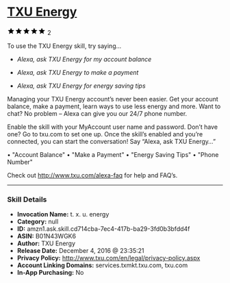 # [TXU Energy](http://alexa.amazon.com/#skills/amzn1.ask.skill.cd714cba-7ec4-417b-ba29-3fd0b3bfdd4f)
![5 stars](../../images/ic_star_black_18dp_1x.png)![5 stars](../../images/ic_star_black_18dp_1x.png)![5 stars](../../images/ic_star_black_18dp_1x.png)![5 stars](../../images/ic_star_black_18dp_1x.png)![5 stars](../../images/ic_star_black_18dp_1x.png) 2

To use the TXU Energy skill, try saying...

* *Alexa, ask TXU Energy for my account balance*

* *Alexa, ask TXU Energy to make a payment*

* *Alexa, ask TXU Energy for energy saving tips*

Managing your TXU Energy account’s never been easier. Get your account balance, make a payment, learn ways to use less energy and more. 
Want to chat? No problem – Alexa can give you our 24/7 phone number.

Enable the skill with your MyAccount user name and password. Don’t have one? Go to txu.com to set one up.
Once the skill’s enabled and you’re connected, you can start the conversation! Say “Alexa, ask TXU Energy…”

•	"Account Balance"
•	"Make a Payment"
•	"Energy Saving Tips"
•	"Phone Number"

Check out http://www.txu.com/alexa-faq for help and FAQ’s.

***

### Skill Details

* **Invocation Name:** t. x. u. energy
* **Category:** null
* **ID:** amzn1.ask.skill.cd714cba-7ec4-417b-ba29-3fd0b3bfdd4f
* **ASIN:** B01N43WGK6
* **Author:** TXU Energy
* **Release Date:** December 4, 2016 @ 23:35:21
* **Privacy Policy:** http://www.txu.com/en/legal/privacy-policy.aspx
* **Account Linking Domains:** services.txmkt.txu.com, txu.com
* **In-App Purchasing:** No
